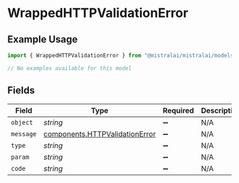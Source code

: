 # WrappedHTTPValidationError

## Example Usage

```typescript
import { WrappedHTTPValidationError } from "@mistralai/mistralai/models/errors";

// No examples available for this model
```

## Fields

| Field                                                                            | Type                                                                             | Required                                                                         | Description                                                                      |
| -------------------------------------------------------------------------------- | -------------------------------------------------------------------------------- | -------------------------------------------------------------------------------- | -------------------------------------------------------------------------------- |
| `object`                                                                         | *string*                                                                         | :heavy_minus_sign:                                                               | N/A                                                                              |
| `message`                                                                        | [components.HTTPValidationError](../../models/components/httpvalidationerror.md) | :heavy_minus_sign:                                                               | N/A                                                                              |
| `type`                                                                           | *string*                                                                         | :heavy_minus_sign:                                                               | N/A                                                                              |
| `param`                                                                          | *string*                                                                         | :heavy_minus_sign:                                                               | N/A                                                                              |
| `code`                                                                           | *string*                                                                         | :heavy_minus_sign:                                                               | N/A                                                                              |